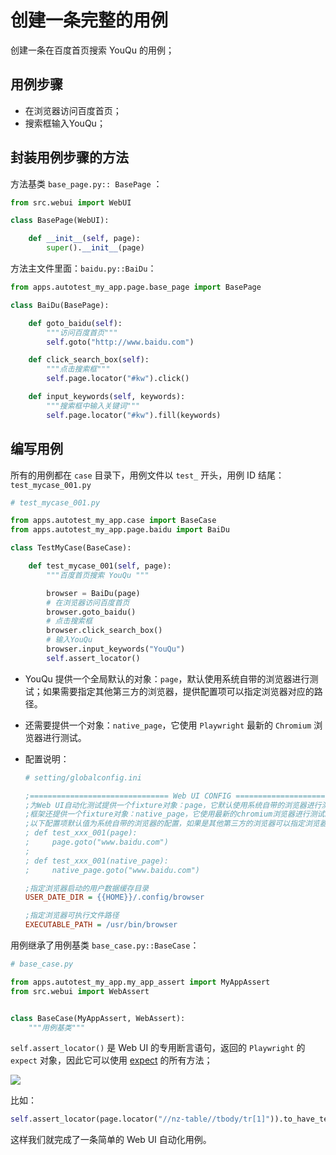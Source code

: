 # 创建一条完整的用例

创建一条在百度首页搜索 YouQu 的用例；

## 用例步骤

- 在浏览器访问百度首页；
- 搜索框输入YouQu；

## 封装用例步骤的方法

方法基类 `base_page.py:: BasePage` ：

```python
from src.webui import WebUI

class BasePage(WebUI):

    def __init__(self, page):
        super().__init__(page)
```

方法主文件里面：`baidu.py::BaiDu`：

```python
from apps.autotest_my_app.page.base_page import BasePage

class BaiDu(BasePage):

    def goto_baidu(self):
        """访问百度首页"""
        self.goto("http://www.baidu.com")

    def click_search_box(self):
        """点击搜索框"""
        self.page.locator("#kw").click()

    def input_keywords(self, keywords):
        """搜索框中输入关键词"""
        self.page.locator("#kw").fill(keywords)  
```

## 编写用例

所有的用例都在 `case` 目录下，用例文件以 `test_` 开头，用例 ID 结尾：`test_mycase_001.py`

```python
# test_mycase_001.py

from apps.autotest_my_app.case import BaseCase
from apps.autotest_my_app.page.baidu import BaiDu

class TestMyCase(BaseCase):

    def test_mycase_001(self, page):
        """百度首页搜索 YouQu """

        browser = BaiDu(page)
        # 在浏览器访问百度首页
        browser.goto_baidu()
        # 点击搜索框
        browser.click_search_box()
        # 输入YouQu
        browser.input_keywords("YouQu")
        self.assert_locator()
```

- YouQu 提供一个全局默认的对象：`page`，默认使用系统自带的浏览器进行测试；如果需要指定其他第三方的浏览器，提供配置项可以指定浏览器对应的路径。

- 还需要提供一个对象：`native_page`，它使用 `Playwright` 最新的 `Chromium` 浏览器进行测试。

- 配置说明：

  ```ini
  # setting/globalconfig.ini
  
  ;=============================== Web UI CONFIG ===================================
  ;为Web UI自动化测试提供一个fixture对象：page，它默认使用系统自带的浏览器进行测试。
  ;框架还提供一个fixture对象：native_page，它使用最新的chromium浏览器进行测试。
  ;以下配置项默认值为系统自带的浏览器的配置，如果是其他第三方的浏览器可以指定浏览器对应的路径。
  ; def test_xxx_001(page):
  ;     page.goto("www.baidu.com")
  ;
  ; def test_xxx_001(native_page):
  ;     native_page.goto("www.baidu.com")
  
  ;指定浏览器启动的用户数据缓存目录
  USER_DATE_DIR = {{HOME}}/.config/browser
  
  ;指定浏览器可执行文件路径
  EXECUTABLE_PATH = /usr/bin/browser
  ```

用例继承了用例基类 `base_case.py::BaseCase`：

```python
# base_case.py

from apps.autotest_my_app.my_app_assert import MyAppAssert
from src.webui import WebAssert


class BaseCase(MyAppAssert, WebAssert):
    """用例基类"""
```

`self.assert_locator()` 是 Web UI 的专用断言语句，返回的 `Playwright` 的 `expect` 对象，因此它可以使用 [expect](https://playwright.dev/python/docs/test-assertions) 的所有方法；

![](/实践/WebUI自动化/web_assert.png)

比如：

```python
self.assert_locator(page.locator("//nz-table//tbody/tr[1]")).to_have_text("xxx")
```

这样我们就完成了一条简单的 Web UI 自动化用例。
